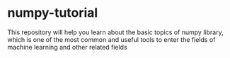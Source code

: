 # numpy-tutorial
This repository will help you learn about the basic topics of numpy library, which is one of the most common and useful tools to enter the fields of machine learning and other related fields

